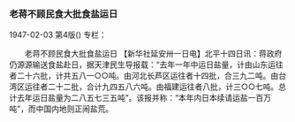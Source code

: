 ### 老蒋不顾民食大批食盐运日

1947-02-03
第4版()
专栏：

　　老蒋不顾民食大批食盐运日
    【新华社延安卅一日电】北平十四日讯：蒋政府仍源源输送食盐赴日，据天津民生导报载：“去年一年中运日盐量，计由山东运往者二十六批，计共五八一○○吨。由河北长芦区运往者十四批，合三九二吨。由台湾区运往者二十二批，合计九四五八六吨。由福建运往者八批，计三○○七吨。总计去年运日盐量为二八五七三五吨”。该报并称：“本年内日本续请运盐一百万吨”，而中国内地则正闹盐荒。
